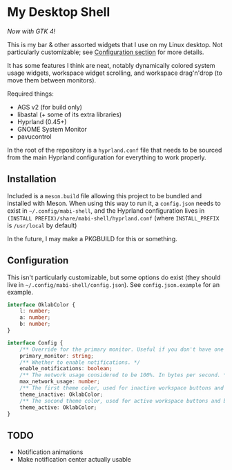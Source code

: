 # My Desktop Shell
*Now with GTK 4!*

This is my bar & other assorted widgets that I use on my Linux desktop.
Not particularly customizable; see [Configuration section](#configuration) for more details.

It has some features I think are neat, notably dynamically colored system usage widgets,
workspace widget scrolling, and workspace drag'n'drop (to move them between monitors).

Required things:
- AGS v2 (for build only)
- libastal (+ some of its extra libraries)
- Hyprland (0.45+)
- GNOME System Monitor
- pavucontrol

In the root of the repository is a `hyprland.conf` file that needs to be sourced from the main Hyprland configuration for everything to work properly.

## Installation
Included is a `meson.build` file allowing this project to be bundled and installed with Meson.
When using this way to run it, a `config.json` needs to exist in `~/.config/mabi-shell`,
and the Hyprland configuration lives in `(INSTALL PREFIX)/share/mabi-shell/hyprland.conf`
(where `INSTALL_PREFIX` is `/usr/local` by default)

In the future, I may make a PKGBUILD for this or something.

## Configuration
This isn't particularly customizable, but some options do exist (they should live in `~/.config/mabi-shell/config.json`).
See `config.json.example` for an example.
```ts
interface OklabColor {
    l: number;
    a: number;
    b: number;
}

interface Config {
    /** Override for the primary monitor. Useful if you don't have one set as primary. */
    primary_monitor: string;
    /** Whether to enable notifications. */
    enable_notifications: boolean;
    /** The network usage considered to be 100%. In bytes per second. */
    max_network_usage: number;
    /** The first theme color, used for inactive workspace buttons and badges with 0 usage. */
    theme_inactive: OklabColor;
    /** The second theme color, used for active workspace buttons and badges with maximum usage. */
    theme_active: OklabColor;
}
```

## TODO
- Notification animations
- Make notification center actually usable
